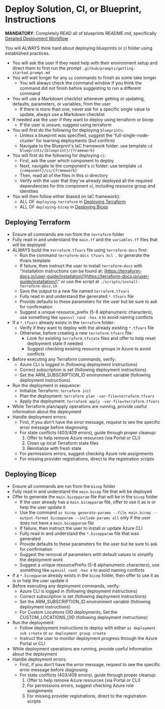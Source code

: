 # Deploy Solution, CI, or Blueprint, Instructions

**MANDATORY**: Completely READ all of blueprints README.md, specifically [Detailed Deployment Workflow](../blueprints/README.md#detailed-deployment-workflow)

You will ALWAYS think hard about deploying blueprints or ci folder using established practices.

- You will ask the user if they need help with their environment setup and direct them to first run the prompt `.github/prompts/getting-started.prompt.md`
- You will wait longer for any `az` commands to finish as some take longer
  - You will always check the command window if you think the command did not finish before suggesting to run a different command
- You will use a Markdown checklist whenever getting or updating, defaults, parameters, or variables, from the user
  - If there is more than one, never ask for a specific single value to update, always use a Markdown checklist
- If needed ask the user if they want to deploy using terraform or bicep
  - If the user is unsure, suggest using terraform
- You will first do the following for deploying `blueprints`:
  - Unless a blueprint was specified, suggest the 'full-single-node-cluster' for learning deployments (but confirm)
  - Navigate to the Blueprint's IaC framework folder: use template `cd blueprints/{blueprint}/{framework}`
- You will first do the following for deploying `ci`:
  - First, ask the user which component to deploy
  - Next, navigate to the component's ci folder: use template `cd {component}/ci/{framework}`
  - Then, read all of the files in this ci directory
  - Verify with the user that they've already deployed all the required dependencies for this component ci, including resource group and identities
- You will then follow either (based on IaC framework):
  - ALL OF `deploying-terraform` in [Deploying Terraform](#deploying-terraform)
  - ALL OF `deploying-bicep` in [Deploying Bicep](#deploying-bicep)

## Deploying Terraform

<!-- <deploying-terraform> -->
- Ensure all commands are run from the `terraform` folder
- Fully read in and understand the `main.tf` and the `variables.tf` files that will be deployed
- ALWAYS build the `terraform.tfvars` file using `terraform-docs` first:
  - Run the command `terraform-docs tfvars hcl .` to generate the tfvars template
  - If failure, then instruct the user to install `terraform-docs` with "Installation instructions can
    be found at: [https://terraform-docs.io/user-guide/installation/](https://terraform-docs.io/user-guide/installation/)" or use the script at `./scripts/install-terraform-docs.sh`
  - Save the output to a new file named `terraform.tfvars`
  - Fully read in and understand the generated `*.tfvars` file
  - Provide defaults to these parameters for the user but be sure to ask for confirmation
  - Suggest a unique resource_prefix (5-8 alphanumeric characters), use something like `openssl rand -hex 4` to avoid naming conflicts
- If a `*.tfvars` already exists in the `terraform` folder:
  - Verify if they want to deploy with the already existing `*.tfvars` file
  - Otherwise, before creating a new `terraform.tfvars` file:
    - Look for existing `terraform.tfstate` files and offer to help reset deployment state if needed
    - Suggest checking existing resource groups in Azure to avoid conflicts
- Before executing any Terraform commands, verify:
  - Azure CLI is logged in (following deployment instructions)
  - Correct subscription is set (following deployment instructions)
  - Set the ARM_SUBSCRIPTION_ID environment variable (following deployment instructions)
- Run the deployment in sequence:
  - Initialize Terraform: `terraform init`
  - Plan the deployment: `terraform plan -var-file=terraform.tfvars`
  - Apply the deployment: `terraform apply -var-file=terraform.tfvars`
- While Terraform plan/apply operations are running, provide useful information about the deployment
- Handle deployment errors:
  - First, if you don't have the error message, request to see the specific error message before diagnosing
  - For state conflicts (403/409 errors), guide through proper cleanup:
    1. Offer to help remove Azure resources (via Portal or CLI)
    2. Clean up local Terraform state files
    3. Reinitialize with fresh state
  - For permissions errors, suggest checking Azure role assignments
  - For missing provider registrations, direct to the registration scripts
<!-- </deploying-terraform> -->

## Deploying Bicep

<!-- <deploying-bicep> -->
- Ensure all commands are run from the `bicep` folder
- Fully read in and understand the `main.bicep` file that will be deployed
- Offer to generate the `main.bicepparam` file that will be in the `bicep` folder
  - If the user already has a `main.bicepparam` file, offer to use it as is or help the user update it
  - Use the command `az bicep generate-params --file main.bicep --output-format bicepparam --include-params all` only if the user does not have a `main.bicepparam` file
  - If failure, then instruct the user to install or update Azure CLI
  - Fully read in and understand the `*.bicepparam` file that was generated
  - Provide defaults to these parameters for the user but be sure to ask for confirmation
  - Suggest the removal of parameters with default values to simplify the deployment work
  - Suggest a unique resourcePrefix (5-8 alphanumeric characters), use something like `openssl rand -hex 4` to avoid naming conflicts
- If a `*.bicepparam` already exists in the `bicep` folder, then offer to use it as is or help the user update it
- Before executing any deployment commands, verify:
  - Azure CLI is logged in (following deployment instructions)
  - Correct subscription is set (following deployment instructions)
  - Set the ARM_SUBSCRIPTION_ID environment variable (following deployment instructions)
  - For Custom Locations OID deployments, Set the CUSTOM_LOCATIONS_OID (following deployment instructions)
- Run the deployment:
  - Follow deployment instructions to deploy with either `az deployment sub create` or `az deployment group create`
  - Instruct the user to monitor deployment progress through the Azure Portal or CLI
- While deployment operations are running, provide useful information about the deployment
- Handle deployment errors:
  - First, if you don't have the error message, request to see the specific error message before diagnosing
  - For state conflicts (403/409 errors), guide through proper cleanup:
    1. Offer to help remove Azure resources (via Portal or CLI)
    2. For permissions errors, suggest checking Azure role assignments
    3. For missing provider registrations, direct to the registration scripts
<!-- </deploying-bicep> -->
